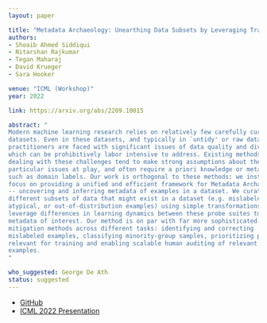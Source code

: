 ```yaml
---
layout: paper

title: "Metadata Archaeology: Unearthing Data Subsets by Leveraging Training Dynamics"
authors:
- Shoaib Ahmed Siddiqui
- Nitarshan Rajkumar
- Tegan Maharaj
- David Krueger
- Sara Hooker

venue: "ICML (Workshop)"
year: 2022

link: https://arxiv.org/abs/2209.10015

abstract: "
Modern machine learning research relies on relatively few carefully curated
datasets. Even in these datasets, and typically in `untidy' or raw data,
practitioners are faced with significant issues of data quality and diversity
which can be prohibitively labor intensive to address. Existing methods for
dealing with these challenges tend to make strong assumptions about the
particular issues at play, and often require a priori knowledge or metadata
such as domain labels. Our work is orthogonal to these methods: we instead
focus on providing a unified and efficient framework for Metadata Archaeology
-- uncovering and inferring metadata of examples in a dataset. We curate
different subsets of data that might exist in a dataset (e.g. mislabeled,
atypical, or out-of-distribution examples) using simple transformations, and
leverage differences in learning dynamics between these probe suites to infer
metadata of interest. Our method is on par with far more sophisticated
mitigation methods across different tasks: identifying and correcting
mislabeled examples, classifying minority-group samples, prioritizing points
relevant for training and enabling scalable human auditing of relevant
examples.
"

who_suggested: George De Ath
status: suggested
---
```

- [GitHub](https://github.com/shoaibahmed/metadata_archaeology)
- [ICML 2022 Presentation](https://slideslive.com/38986353/metadata-archaeology-unearthing-data-subsets-by-leveraging-training-dynamics)
